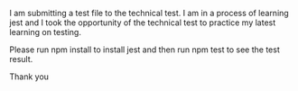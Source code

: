 I am submitting a test file to the technical test.
I am in a process of learning jest and I took the opportunity of the technical test to practice my latest learning on testing.

Please run npm  install to install jest and then run npm test to see the test result.

Thank you